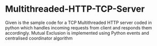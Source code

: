 # Multithreaded-HTTP-TCP-Server
Given is the sample code for a TCP Multithreaded HTTP server coded in python which handles incoming requests from client and responds them accordingly. Mutual Exclusion is implemented using Python events and centralised coordinator algorithm
